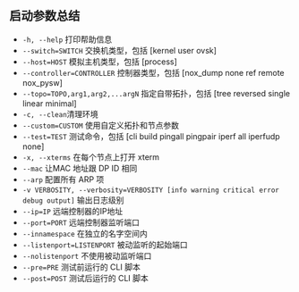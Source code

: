 ## 启动参数总结

* `-h, --help` 打印帮助信息
* `--switch=SWITCH` 交换机类型，包括 [kernel user ovsk]
* `--host=HOST` 模拟主机类型，包括 [process]
* `--controller=CONTROLLER` 控制器类型，包括 [nox_dump none ref remote nox_pysw]
* `--topo=TOPO,arg1,arg2,...argN` 指定自带拓扑，包括 [tree reversed single linear minimal]
* `-c, --clean`清理环境
* `--custom=CUSTOM` 使用自定义拓扑和节点参数
* `--test=TEST` 测试命令，包括 [cli build pingall pingpair iperf all iperfudp none]
* `-x, --xterms` 在每个节点上打开 xterm
* `--mac` 让MAC 地址跟 DP ID 相同
* `--arp` 配置所有 ARP 项
* `-v VERBOSITY, --verbosity=VERBOSITY [info warning critical error debug output]` 输出日志级别
* `--ip=IP` 远端控制器的IP地址
* `--port=PORT` 远端控制器监听端口
* `--innamespace` 在独立的名字空间内
* `--listenport=LISTENPORT` 被动监听的起始端口
* `--nolistenport` 不使用被动监听端口
* `--pre=PRE` 测试前运行的 CLI 脚本
* `--post=POST` 测试后运行的 CLI 脚本

